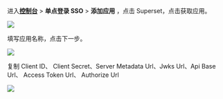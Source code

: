 <IntegrationDetailCard :title="`在 ${$localeConfig.brandName} 中创建应用`">

进入[**控制台**](https://console.authing.cn) > **单点登录 SSO** > **添加应用** ，点击 Superset，点击获取应用。

![](~@imagesZhCn/integration/superset/1-1.png)

填写应用名称，点击下一步。

![](~@imagesZhCn/integration/superset/1-2.png)

复制 Client ID、 Client Secret、Server Metadata Url、Jwks Url、Api Base Url、 Access Token Url、 Authorize Url

![](~@imagesZhCn/integration/superset/1-3.png)

</IntegrationDetailCard>
